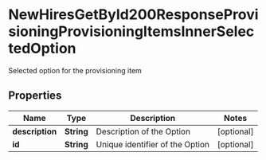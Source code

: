 

# NewHiresGetById200ResponseProvisioningProvisioningItemsInnerSelectedOption

Selected option for the provisioning item

## Properties

| Name | Type | Description | Notes |
|------------ | ------------- | ------------- | -------------|
|**description** | **String** | Description of the Option |  [optional] |
|**id** | **String** | Unique identifier of the Option |  [optional] |



